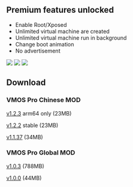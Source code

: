 
## Premium features unlocked
<ul><li>Enable Root/Xposed</li><li>Unlimited virtual machine are created</li><li>Unlimited virtual machine run in background</li><li>Change boot animation</li><li>No advertisement</li></ul>
<img src="https://i.postimg.cc/jjmtW39r/IMG-20210524-192417.jpg"/>
<img src="https://i.postimg.cc/mL1bxRzZ/IMG-20210524-192341.jpg"/>
<img src="https://i.postimg.cc/09Z5DV1v/IMG-20210524-192401.jpg"/>

## Download
### VMOS Pro Chinese MOD
[v1.2.3](http://link1s.com/Bkf3nr) arm64 only (23MB)

[v1.2.2](http://link1s.com/XxWLAb) stable (23MB)

[v1.1.37](http://link1s.com/4SKWo) (34MB)

### VMOS Pro Global MOD
[v1.0.3](http://link1s.com/VrWJ0) (788MB)

[v1.0.0](http://link1s.com/0WK7) (44MB)
